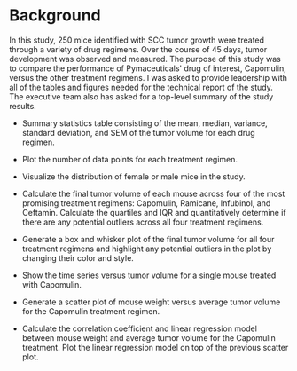 # Background

In this study, 250 mice identified with SCC tumor growth were treated through a variety of drug regimens. Over the course of 45 days, tumor development was observed and measured. The purpose of this study was to compare the performance of Pymaceuticals' drug of interest, Capomulin, versus the other treatment regimens. I was asked to provide leadership with all of the tables and figures needed for the technical report of the study. The executive team also has asked for a top-level summary of the study results.

* Summary statistics table consisting of the mean, median, variance, standard deviation, and SEM of the tumor volume for each drug regimen.

* Plot the number of data points for each treatment regimen.

* Visualize the distribution of female or male mice in the study.

* Calculate the final tumor volume of each mouse across four of the most promising treatment regimens: Capomulin, Ramicane, Infubinol, and Ceftamin. Calculate the quartiles and IQR and quantitatively determine if there are any potential outliers across all four treatment regimens.

* Generate a box and whisker plot of the final tumor volume for all four treatment regimens and highlight any potential outliers in the plot by changing their color and style.

* Show the time series versus tumor volume for a single mouse treated with Capomulin.

* Generate a scatter plot of mouse weight versus average tumor volume for the Capomulin treatment regimen.

* Calculate the correlation coefficient and linear regression model between mouse weight and average tumor volume for the Capomulin treatment. Plot the linear regression model on top of the previous scatter plot.
